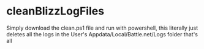 # cleanBlizzLogFiles
Simply download the clean.ps1 file and run with powershell, this literally just deletes all the logs in the User's Appdata/Local/Battle.net/Logs folder that's all 
